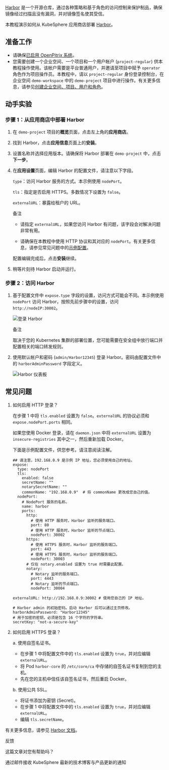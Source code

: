 [Harbor](https://goharbor.io/) 是一个开源仓库，通过各种策略和基于角色的访问控制来保护制品，确保镜像经过扫描且没有漏洞，并对镜像签名使其受信。

本教程演示如何从 KubeSphere 应用商店部署 [Harbor](https://goharbor.io/)。

## 准备工作

-   请确保[已启用 OpenPitrix 系统](https://kubesphere.io/zh/docs/v3.3/pluggable-components/app-store/)。
-   您需要创建一个企业空间、一个项目和一个用户帐户 (`project-regular`) 供本教程操作使用。该帐户需要是平台普通用户，并邀请至项目中赋予 `operator` 角色作为项目操作员。本教程中，请以 `project-regular` 身份登录控制台，在企业空间 `demo-workspace` 中的 `demo-project` 项目中进行操作。有关更多信息，请参见[创建企业空间、项目、用户和角色](https://kubesphere.io/zh/docs/v3.3/quick-start/create-workspace-and-project/)。

## 动手实验

### 步骤 1：从应用商店中部署 Harbor

1.  在 `demo-project` 项目的**概览**页面，点击左上角的**应用商店**。
    
2.  找到 Harbor，点击**应用信息**页面上的**安装**。
    
3.  设置名称并选择应用版本。请确保将 Harbor 部署在 `demo-project` 中，点击**下一步**。
    
4.  在**应用设置**页面，编辑 Harbor 的配置文件，请注意以下字段。
    
    `type`：访问 Harbor 服务的方式。本示例使用 `nodePort`。
    
    `tls`：指定是否启用 HTTPS。多数情况下设置为 `false`。
    
    `externalURL`：暴露给租户的 URL。
    
    备注
    
    -   请指定 `externalURL`，如果您访问 Harbor 有问题，该字段会对解决问题非常有用。
        
    -   请确保在本教程中使用 HTTP 协议和其对应的 `nodePort`。有关更多信息，请参见常见问题中的[示例配置](https://kubesphere.io/zh/docs/v3.3/application-store/built-in-apps/harbor-app/#%E5%B8%B8%E8%A7%81%E9%97%AE%E9%A2%98)。
        
    
    配置编辑完成后，点击**安装**继续。
    
5.  稍等片刻待 Harbor 启动并运行。
    

### 步骤 2：访问 Harbor

1.  基于配置文件中 `expose.type` 字段的设置，访问方式可能会不同。本示例使用 `nodePort` 访问 Harbor，按照先前步骤中的设置，访问 `http://nodeIP:30002`。
    
    ![登录 Harbor](https://kubesphere.io/images/docs/v3.3/zh-cn/appstore/built-in-apps/deploy-harbor-on-ks/harbor-login-7.PNG)
    
    备注
    
    取决于您的 Kubernetes 集群的部署位置，您可能需要在安全组中放行端口并配置相关的端口转发规则。
    
2.  使用默认帐户和密码 (`admin/Harbor12345`) 登录 Harbor。密码由配置文件中的 `harborAdminPassword` 字段定义。
    
    ![Harbor 仪表板](https://kubesphere.io/images/docs/v3.3/zh-cn/appstore/built-in-apps/deploy-harbor-on-ks/harbor-dashboard-8.jpg)
    

## 常见问题

1.  如何启用 HTTP 登录？
    
    在步骤 1 中将 `tls.enabled` 设置为 `false`。`externalURL` 的协议必须和 `expose.nodePort.ports` 相同。
    
    如果您使用 Docker 登录，请在 `daemon.json` 中将 `externalURL` 设置为 `insecure-registries` 其中之一，然后重新加载 Docker。
    
    下面是示例配置文件，供您参考。请注意阅读注解。
    
    ```
    ## 请注意，192.168.0.9 是示例 IP 地址，您必须使用自己的地址。 
    expose:
      type: nodePort
      tls:
        enabled: false
        secretName: ""
        notarySecretName: ""
        commonName: "192.168.0.9"  # 将 commonName 更改成您自己的值。
      nodePort:
        # NodePort 服务的名称。
        name: harbor
        ports:
          http:
            # 使用 HTTP 服务时，Harbor 监听的服务端口。
            port: 80
            # 使用 HTTP 服务时，Harbor 监听的节点端口。
            nodePort: 30002
          https:
            # 使用 HTTPS 服务时，Harbor 监听的服务端口。
            port: 443
            # 使用 HTTPS 服务时，Harbor 监听的服务端口。
            nodePort: 30003
          # 仅在 notary.enabled 设置为 true 时需要此配置。
          notary:
            # Notary 监听的服务端口。
            port: 4443
            # Notary 监听的节点端口。
            nodePort: 30004
       
    externalURL: http://192.168.0.9:30002 # 使用您自己的 IP 地址。
       
    # Harbor admin 的初始密码。启动 Harbor 后可以通过主页修改。
    harborAdminPassword: "Harbor12345"
    # 用于加密的密钥，必须是包含 16 个字符的字符串。
    secretKey: "not-a-secure-key"
    
    ```
    
2.  如何启用 HTTPS 登录？
    
    a. 使用自签名证书。
    
    -   在步骤 1 中将配置文件中的 `tls.enabled` 设置为 `true`，并对应编辑 `externalURL`。
    -   将 Pod `harbor-core` 的 `/etc/core/ca` 中存储的自签名证书复制到您的主机。
    -   先在您的主机中信任该自签名证书，然后重启 Docker。
    
    b. 使用公共 SSL。
    
    -   将证书添加为密钥 (Secret)。
    -   在步骤 1 中将配置文件中的 `tls.enabled` 设置为 `true`，并对应编辑 `externalURL`。
    -   编辑 `tls.secretName`。

有关更多信息，请参见 [Harbor 文档](https://goharbor.io/docs/2.1.0/)。

反馈

这篇文章对您有帮助吗？

通过邮件接收 KubeSphere 最新的技术博客与产品更新的通知